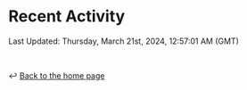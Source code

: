 # Recent Activity

<!--RECENT_ACTIVITY:start-->
<!--RECENT_ACTIVITY:end-->

<!--RECENT_ACTIVITY:last_update-->
Last Updated: Thursday, March 21st, 2024, 12:57:01 AM (GMT)
<!--RECENT_ACTIVITY:last_update_end-->

<br>

↩️ [Back to the home page](/README.md)
